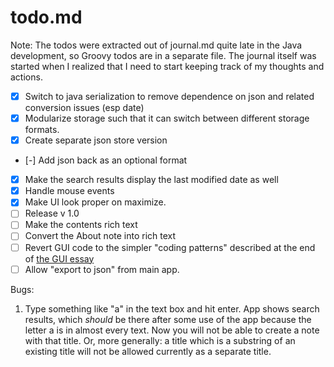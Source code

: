 todo.md
=======
Note: The todos were extracted out of journal.md quite late in the Java development, so Groovy todos are in a separate file. The journal itself was started when I realized that I need to start keeping track of my thoughts and actions.

- [x] Switch to java serialization to remove dependence on json and related conversion issues (esp date)
- [x] Modularize storage such that it can switch between different storage formats.
- [x] Create separate json store version
- [-] Add json back as an optional format
- [x] Make the search results display the last modified date as well
- [x] Handle mouse events
- [x] Make UI look proper on maximize.
- [ ] Release v 1.0
- [ ] Make the contents rich text
- [ ] Convert the About note into rich text
- [ ] Revert GUI code to the simpler "coding patterns" described at the end of [the GUI essay](docs/On_creating_a_gui.md)
- [ ] Allow "export to json" from main app.

Bugs:

1. Type something like "a" in the text box and hit enter. App shows search results, which *should* be there after some use of the app because the letter a is in almost every text. Now you will not be able to create a note with that title. Or, more generally: a title which is a substring of an existing title will not be allowed currently as a separate title.
